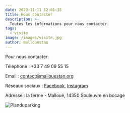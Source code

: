 ```yaml
---
date: 2023-11-11 12:01:35
title: Nous contacter
description: >-
  Toutes les informations pour nous contacter. 
tags:
  - visite
image: /images/visite.jpg
author: mallouestan
---
```


Pour nous contacter:

Téléphone : +33 7 49 09 55 15

Email : contact@mallouestan.org

Réseaux sociaux : [Facebook](https://www.facebook.com/mallouestan), [Instagram](https://www.instagram.com/le_mallouestan)

Adresse : la ferme - Malloué, 14350 Souleuvre en bocage

![Planduparking](../images/Planparking.png)
